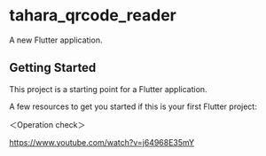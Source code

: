 # tahara_qrcode_reader

A new Flutter application.

## Getting Started

This project is a starting point for a Flutter application.

A few resources to get you started if this is your first Flutter project:

＜Operation check＞

https://www.youtube.com/watch?v=j64968E35mY

